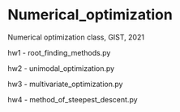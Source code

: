 # Numerical_optimization
Numerical optimization class, GIST, 2021

hw1 - root_finding_methods.py

hw2 - unimodal_optimization.py

hw3 - multivariate_optimization.py

hw4 - method_of_steepest_descent.py
